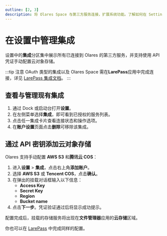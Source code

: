 ```yaml
---
outline: [2, 3]
description: 将 Olares Space 与第三方服务连接，扩展系统功能。了解如何在 Settings 中查看、授权及管理集成服务，实现数据的无缝同步。
---
```


# 在设置中管理集成

设置中的**集成**分区集中展示所有已连接到 Olares 的第三方服务，并支持使用 API 凭证手动配置云对象存储。

:::tip 注意
OAuth 类型的集成以及 Olares Space 需在**LarePass**应用中完成连接，详见 [LarePass 集成文档](../../larepass/integrations.md)。
:::
## 查看与管理现有集成

1. 通过 Dock 或启动台打开**设置**。  
2. 在左侧菜单选择**集成**，即可看到已授权的服务列表。  
3. 点击任一集成卡片查看连接状态和操作选项。  
4. 在**账户设置**页面点击**删除**可移除该集成。  

## 通过 API 密钥添加云对象存储

Olares 支持手动配置 **AWS S3** 和**腾讯云 COS**：

1. 进入**设置** > **集成**，点击右上角**添加账户**。  
2. 选择 **AWS S3** 或 **Tencent COS**，点击**确认**。  
3. 在弹出的挂载对话框输入以下信息：  
   - **Access Key**  
   - **Secret Key**  
   - **Region**  
   - **Bucket name**  
4. 点击**下一步**。凭证验证通过后将显示成功提示。  

配置完成后，挂载的存储服务将出现在**文件管理器**应用的**云存储**区域。

你也可以在 [LarePass](../../larepass/integrations.md#通过-api-密钥添加云盘) 中完成同样的配置。
